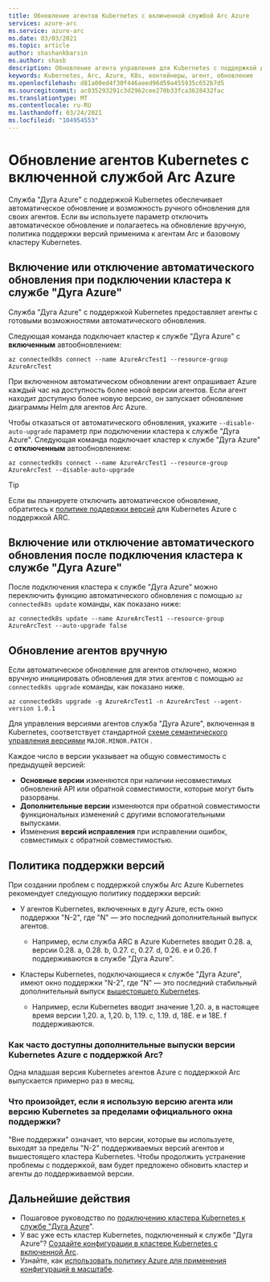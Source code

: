 ```yaml
---
title: Обновление агентов Kubernetes с включенной службой Arc Azure
services: azure-arc
ms.service: azure-arc
ms.date: 03/03/2021
ms.topic: article
author: shashankbarsin
ms.author: shasb
description: Обновление агента управления для Kubernetes с поддержкой дуги Azure
keywords: Kubernetes, Arc, Azure, K8s, контейнеры, агент, обновление
ms.openlocfilehash: d81a00ed4f30f446aeed96d59a455935c652b7d5
ms.sourcegitcommit: ac035293291c3d2962cee270b33fca3628432fac
ms.translationtype: MT
ms.contentlocale: ru-RU
ms.lasthandoff: 03/24/2021
ms.locfileid: "104954553"
---
```

# <a name="upgrading-azure-arc-enabled-kubernetes-agents"></a>Обновление агентов Kubernetes с включенной службой Arc Azure

Служба "Дуга Azure" с поддержкой Kubernetes обеспечивает автоматическое обновление и возможность ручного обновления для своих агентов. Если вы используете параметр отключить автоматическое обновление и полагаетесь на обновление вручную, политика поддержки версий применима к агентам Arc и базовому кластеру Kubernetes.

## <a name="toggle-auto-upgrade-on-or-off-when-connecting-cluster-to-azure-arc"></a>Включение или отключение автоматического обновления при подключении кластера к службе "Дуга Azure"

Служба "Дуга Azure" с поддержкой Kubernetes предоставляет агенты с готовыми возможностями автоматического обновления.

Следующая команда подключает кластер к службе "Дуга Azure" с **включенным** автообновлением:

```console
az connectedk8s connect --name AzureArcTest1 --resource-group AzureArcTest
```

При включенном автоматическом обновлении агент опрашивает Azure каждый час на доступность более новой версии агентов. Если агент находит доступную более новую версию, он запускает обновление диаграммы Helm для агентов Arc Azure.

Чтобы отказаться от автоматического обновления, укажите `--disable-auto-upgrade` параметр при подключении кластера к службе "Дуга Azure". Следующая команда подключает кластер к службе "Дуга Azure" с **отключенным** автообновлением:

```console
az connectedk8s connect --name AzureArcTest1 --resource-group AzureArcTest --disable-auto-upgrade
```

> [!TIP]
> Если вы планируете отключить автоматическое обновление, обратитесь к [политике поддержки версий](#version-support-policy) для Kubernetes Azure с поддержкой ARC.

## <a name="toggle-auto-upgrade-onoff-after-connecting-cluster-to-azure-arc"></a>Включение или отключение автоматического обновления после подключения кластера к службе "Дуга Azure"

После подключения кластера к службе "Дуга Azure" можно переключить функцию автоматического обновления с помощью `az connectedk8s update` команды, как показано ниже:

```console
az connectedk8s update --name AzureArcTest1 --resource-group AzureArcTest --auto-upgrade false
```

## <a name="manually-upgrade-agents"></a>Обновление агентов вручную

Если автоматическое обновление для агентов отключено, можно вручную инициировать обновления для этих агентов с помощью `az connectedk8s upgrade` команды, как показано ниже.

```console
az connectedk8s upgrade -g AzureArcTest1 -n AzureArcTest --agent-version 1.0.1
```

Для управления версиями агентов служба "Дуга Azure", включенная в Kubernetes, соответствует стандартной [схеме семантического управления версиями](https://semver.org/) `MAJOR.MINOR.PATCH` . 

Каждое число в версии указывает на общую совместимость с предыдущей версией:

* **Основные версии** изменяются при наличии несовместимых обновлений API или обратной совместимости, которые могут быть разорваны.
* **Дополнительные версии** изменяются при обратной совместимости функциональных изменений с другими вспомогательными выпусками.
* Изменения **версий исправления** при исправлении ошибок, совместимых с обратной совместимостью.

## <a name="version-support-policy"></a>Политика поддержки версий

При создании проблем с поддержкой службы Arc Azure Kubernetes рекомендует следующую политику поддержки версий:

* У агентов Kubernetes, включенных в дугу Azure, есть окно поддержки "N-2", где "N" — это последний дополнительный выпуск агентов. 
  * Например, если служба ARC в Azure Kubernetes вводит 0.28. a, версии 0.28. a, 0.28. b, 0.27. c, 0.27. d, 0.26. e и 0.26. f поддерживаются в службе "Дуга Azure".

* Кластеры Kubernetes, подключающиеся к службе "Дуга Azure", имеют окно поддержки "N-2", где "N" — это последний стабильный дополнительный выпуск [вышестоящего Kubernetes](https://github.com/kubernetes/kubernetes/releases). 
  * Например, если Kubernetes вводит значение 1,20. a, в настоящее время версии 1,20. a, 1,20. b, 1.19. c, 1.19. d, 18E. e и 18E. f поддерживаются.

### <a name="how-often-are-minor-version-releases-of-azure-arc-enabled-kubernetes-available"></a>Как часто доступны дополнительные выпуски версии Kubernetes Azure с поддержкой Arc?

Одна младшая версия Kubernetes агентов Azure с поддержкой Arc выпускается примерно раз в месяц.

### <a name="what-happens-if-im-using-an-agent-version-or-a-kubernetes-version-outside-the-official-support-window"></a>Что произойдет, если я использую версию агента или версию Kubernetes за пределами официального окна поддержки?

"Вне поддержки" означает, что версии, которые вы используете, выходят за пределы "N-2" поддерживаемых версий агентов и вышестоящего кластера Kubernetes. Чтобы продолжить устранение проблемы с поддержкой, вам будет предложено обновить кластер и агенты до поддерживаемой версии.

## <a name="next-steps"></a>Дальнейшие действия

* Пошаговое руководство по [подключению кластера Kubernetes к службе "Дуга Azure](./quickstart-connect-cluster.md)".
* У вас уже есть кластер Kubernetes, подключенный к службе "Дуга Azure"? [Создайте конфигурации в кластере Kubernetes с включенной Arc](./tutorial-use-gitops-connected-cluster.md).
* Узнайте, как [использовать политику Azure для применения конфигураций в масштабе](./use-azure-policy.md).